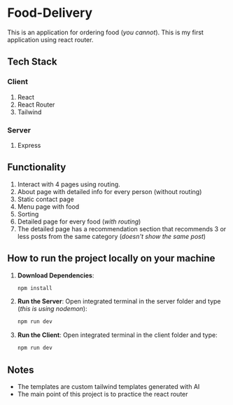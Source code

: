 # Food-Delivery
This is an application for ordering food (*you cannot*). This is my first application using react router.

## Tech Stack

### **Client**
1. React
2. React Router
3. Tailwind 

### **Server**
1. Express


## Functionality 
    
1. Interact with 4 pages using routing.
2. About page with detailed info for every person (without routing)
3. Static contact page
4. Menu page with food
5. Sorting
6. Detailed page for every food (*with routing*)
7. The detailed page has a recommendation section that recommends 3 or less posts from the same category (*doesn't show the same post*) 

## How to run the project locally on your machine
1. **Download Dependencies**:
    ```bash
    npm install
    ```

2. **Run the Server**: Open integrated terminal in the server folder and type (*this is using nodemon*):
    ```bash
    npm run dev
    ```

3. **Run the Client**: Open integrated terminal in the client folder and type:
    ```bash
    npm run dev
    ```

## Notes 
- The templates are custom tailwind templates generated with AI
- The main point of this project is to practice the react router 